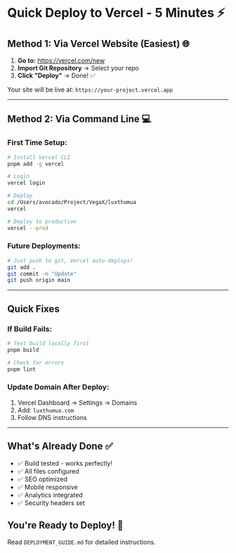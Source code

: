 # Quick Deploy to Vercel - 5 Minutes ⚡

## Method 1: Via Vercel Website (Easiest) 🌐

1. **Go to:** https://vercel.com/new
2. **Import Git Repository** → Select your repo
3. **Click "Deploy"** → Done! ✅

Your site will be live at: `https://your-project.vercel.app`

---

## Method 2: Via Command Line 💻

### First Time Setup:
```bash
# Install Vercel CLI
pnpm add -g vercel

# Login
vercel login

# Deploy
cd /Users/avocado/Project/VegaX/luxthumua
vercel

# Deploy to production
vercel --prod
```

### Future Deployments:
```bash
# Just push to git, Vercel auto-deploys!
git add .
git commit -m "Update"
git push origin main
```

---

## Quick Fixes

### If Build Fails:
```bash
# Test build locally first
pnpm build

# Check for errors
pnpm lint
```

### Update Domain After Deploy:
1. Vercel Dashboard → Settings → Domains
2. Add: `luxthumua.com`
3. Follow DNS instructions

---

## What's Already Done ✅

- ✅ Build tested - works perfectly!
- ✅ All files configured
- ✅ SEO optimized
- ✅ Mobile responsive
- ✅ Analytics integrated
- ✅ Security headers set

## You're Ready to Deploy! 🚀

Read `DEPLOYMENT_GUIDE.md` for detailed instructions.
